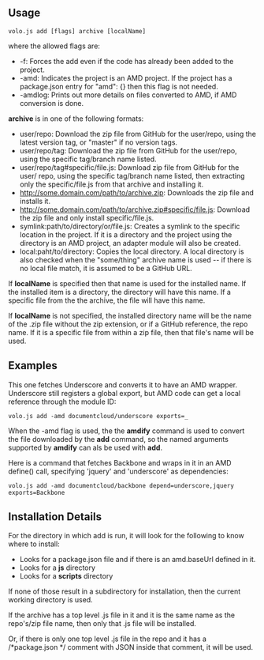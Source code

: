 ## Usage

    volo.js add [flags] archive [localName]

where the allowed flags are:

* -f: Forces the add even if the code has already been added to the project.
* -amd: Indicates the project is an AMD project. If the project has a
  package.json entry for "amd": {} then this flag is not needed.
* -amdlog: Prints out more details on files converted to AMD, if AMD conversion
  is done.

**archive** is in one of the following formats:

* user/repo: Download the zip file from GitHub for the user/repo, using the
  latest version tag, or "master" if no version tags.
* user/repo/tag: Download the zip file from GitHub for the user/repo, using the
  specific tag/branch name listed.
* user/repo/tag#specific/file.js: Download zip file from GitHub for the user/
  repo, using the specific tag/branch name listed, then extracting only
  the specific/file.js from that archive and installing it.
* http://some.domain.com/path/to/archive.zip: Downloads the zip file and
  installs it.
* http://some.domain.com/path/to/archive.zip#specific/file.js: Download
  the zip file and only install specific/file.js.
* symlink:path/to/directory/or/file.js: Creates a symlink to the specific
  location in the project. If it is a directory and the project using the
  directory is an AMD project, an adapter module will also be created.
* local:paht/to/directory: Copies the local directory. A local directory is
  also checked when the "some/thing" archive name is used -- if there is no
  local file match, it is assumed to be a GitHub URL.

If **localName** is specified then that name is used for the installed name.
If the installed item is a directory, the directory will have this name. If
a specific file from the the archive, the file will have this name.

If **localName** is not specified, the installed directory name will be the
name of the .zip file without the zip extension, or if a GitHub
reference, the repo name. If it is a specific file from within a zip file,
then that file's name will be used.

## Examples

This one fetches Underscore and converts it to have an AMD wrapper. Underscore
still registers a global export, but AMD code can get a local reference
through the module ID:

    volo.js add -amd documentcloud/underscore exports=_

When the -amd flag is used, the the **amdify** command is used to convert
the file downloaded by the **add** command, so the named arguments supported
by **amdify** can als be used with **add**.

Here is a command that fetches Backbone and wraps in it in an AMD define() call,
specifying 'jquery' and 'underscore' as dependencies:

    volo.js add -amd documentcloud/backbone depend=underscore,jquery exports=Backbone


## Installation Details

For the directory in which add is run, it will look for the following to know
where to install:

* Looks for a package.json file and if there is an amd.baseUrl defined in it.
* Looks for a **js** directory
* Looks for a **scripts** directory

If none of those result in a subdirectory for installation, then the current
working directory is used.

If the archive has a top level .js file in it and it is the same name
as the repo's/zip file name, then only that .js file will be installed.

Or, if there is only one top level .js file in the repo and it has a
/*package.json */ comment with JSON inside that comment, it will be used.

